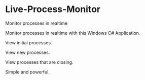 # Live-Process-Monitor
Monitor processes in realtime

Monitor processes in realtime with this Windows C# Application.

View initial processes.

View new processes.

View processes that are closing.

Simple and powerful.
